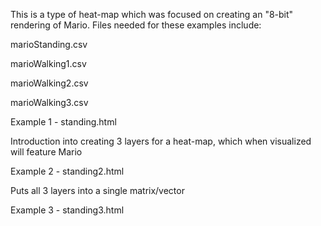This is a type of heat-map which was focused on creating an "8-bit" rendering of Mario. 
Files needed for these examples include:

marioStanding.csv 

marioWalking1.csv

marioWalking2.csv

marioWalking3.csv

Example 1 - standing.html

Introduction into creating 3 layers for a heat-map, which when visualized will feature Mario

Example 2 - standing2.html

Puts all 3 layers into a single matrix/vector

Example 3 - standing3.html

